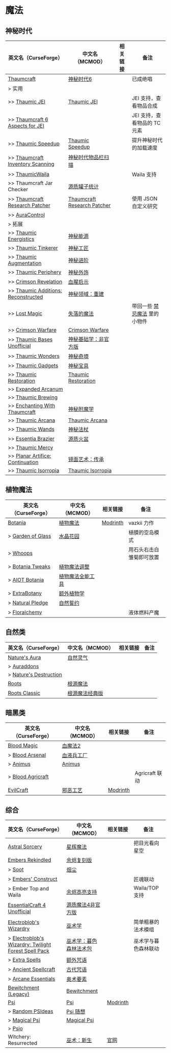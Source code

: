 # 魔法

## 神秘时代

| 英文名（CurseForge）                                                                                           | 中文名（MCMOD）                                                     | 相关链接 | 备注                                                                |
| -------------------------------------------------------------------------------------------------------------- | ------------------------------------------------------------------- | -------- | ------------------------------------------------------------------- |
| [Thaumcraft](https://www.curseforge.com/minecraft/mc-mods/thaumcraft)                                          | [神秘时代6](https://www.mcmod.cn/class/956.html)                    |          | 已成绝唱                                                            |
| > 实用                                                                                                         |                                                                     |          |                                                                     |
| >> [Thaumic JEI](https://www.curseforge.com/minecraft/mc-mods/thaumic-jei)                                     | [Thaumic JEI](https://www.mcmod.cn/class/1008.html)                 |          | JEI 支持，查看物品合成                                              |
| >> [Thaumcraft 6 Aspects for JEI](https://www.curseforge.com/minecraft/mc-mods/thaumcraft-6-aspects-for-jei)   |                                                                     |          | JEI 支持，查看物品的 TC 元素                                        |
| >> [Thaumic Speedup](https://www.curseforge.com/minecraft/mc-mods/thaumic-speedup)                             | [Thaumic Speedup](https://www.mcmod.cn/class/3187.html)             |          | 提升神秘时代的加载速度                                              |
| >> [Thaumcraft Inventory Scanning](https://www.curseforge.com/minecraft/mc-mods/thaumcraft-inventory-scanning) | [神秘时代物品栏扫描](https://www.mcmod.cn/class/833.html)           |          |                                                                     |
| >> [ThaumicWaila](https://www.curseforge.com/minecraft/mc-mods/thaumicwaila)                                   |                                                                     |          | Waila 支持                                                          |
| >> Thaumcraft Jar Checker                                                                                      | [源质罐子统计](https://www.mcmod.cn/class/1736.html)                |          |                                                                     |
| >> [Thaumcraft Research Patcher](https://www.curseforge.com/minecraft/mc-mods/thaumcraft-research-patcher)     | [Thaumcraft Research Patcher](https://www.mcmod.cn/class/3889.html) |          | 使用 JSON 自定义研究                                                |
| >> [AuraControl](https://www.curseforge.com/minecraft/mc-mods/auracontrol)                                     |                                                                     |          |                                                                     |
| > 拓展                                                                                                         |                                                                     |          |                                                                     |
| >> [Thaumic Energistics](https://www.curseforge.com/minecraft/mc-mods/thaumic-energistics)                     | [神秘能源](https://www.mcmod.cn/class/385.html)                     |          |                                                                     |
| >> [Thaumic Tinkerer](https://www.curseforge.com/minecraft/mc-mods/thaumic-tinkerer)                           | [神秘工匠](https://www.mcmod.cn/class/212.html)                     |          |                                                                     |
| >> [Thaumic Augmentation](https://www.curseforge.com/minecraft/mc-mods/thaumic-augmentation)                   | [神秘进阶](https://www.mcmod.cn/class/2335.html)                    |          |                                                                     |
| >> [Thaumic Periphery](https://www.curseforge.com/minecraft/mc-mods/thaumic-periphery)                         | [神秘外饰](https://www.mcmod.cn/class/3000.html)                    |          |                                                                     |
| >> [Crimson Revelation](https://www.curseforge.com/minecraft/mc-mods/crimson-revelations)                      | [血腥启示](https://www.mcmod.cn/class/3269.html)                    |          |                                                                     |
| >> [Thaumic Additions: Reconstructed](https://www.curseforge.com/minecraft/mc-mods/thaumic-additions)          | [神秘领域：重建](https://www.mcmod.cn/class/648.html)               |          |                                                                     |
| >> [Lost Magic](https://www.curseforge.com/minecraft/mc-mods/lost-magic)                                       | [失落的魔法](https://www.mcmod.cn/class/2336.html)                  |          | 带回一些 [禁忌魔法](https://www.mcmod.cn/class/233.html) 里的小物件 |
| >> [Crimson Warfare](https://www.curseforge.com/minecraft/mc-mods/crimson-warfare)                             | [Crimson Warfare](https://www.mcmod.cn/class/2339.html)             |          |                                                                     |
| >> [Thaumic Bases Unofficial](https://www.curseforge.com/minecraft/mc-mods/thaumic-bases-unofficial)           | [神秘基础学：非官方版](https://www.mcmod.cn/class/475.html)         |          |                                                                     |
| >> [Thaumic Wonders](https://www.curseforge.com/minecraft/mc-mods/thaumic-wonders)                             | [神秘奇境](https://www.mcmod.cn/class/2338.html)                    |          |                                                                     |
| >> [Thaumic Gadgets](https://www.curseforge.com/minecraft/mc-mods/thaumic-gadgets)                             | [神秘宝具](https://www.mcmod.cn/class/1778.html)                    |          |                                                                     |
| >> [Thaumic Restoration](https://www.curseforge.com/minecraft/mc-mods/thaumic-restoration)                     | [Thaumic Restoration](https://www.mcmod.cn/class/2330.html)         |          |                                                                     |
| >> [Expanded Arcanum](https://www.curseforge.com/minecraft/mc-mods/expanded-arcanum)                           |                                                                     |          |                                                                     |
| >> [Thaumic Brewing](https://www.curseforge.com/minecraft/mc-mods/thaumic-brewing)                             |                                                                     |          |                                                                     |
| >> [Enchanting With Thaumcraft](https://www.curseforge.com/minecraft/mc-mods/enchanting-with-thaumcraft)       | [神秘附魔学](https://www.mcmod.cn/class/2325.html)                  |          |                                                                     |
| >> [Thaumic Arcana](https://www.curseforge.com/minecraft/mc-mods/thaumic-arcana)                               | [Thaumic Arcana](https://www.mcmod.cn/class/2337.html)              |          |                                                                     |
| >> [Thaumic Wands](https://www.curseforge.com/minecraft/mc-mods/thaumic-wands)                                 | [神秘法杖](https://www.mcmod.cn/class/2761.html)                    |          |                                                                     |
| >> [Essentia Brazier](https://www.curseforge.com/minecraft/mc-mods/essentia-brazier)                           | [源质火盆](https://www.mcmod.cn/class/1821.html)                    |          |                                                                     |
| >> [Thaumic Mercy](https://www.curseforge.com/minecraft/mc-mods/thaumic-mercy)                                 |                                                                     |          |                                                                     |
| >> [Planar Artifice: Continuation](https://www.curseforge.com/minecraft/mc-mods/planar-artifice)               | [镜面艺术：传承](https://www.mcmod.cn/class/1148.html)              |          |                                                                     |
| >> [Thaumic Isorropia](https://www.curseforge.com/minecraft/mc-mods/thaumic-isorropia)                         | [Thaumic Isorropia](https://www.mcmod.cn/class/5763.html)           |          |                                                                     |

## 植物魔法

| 英文名（CurseForge）                                                                      | 中文名（MCMOD）                                          | 相关链接                                     | 备注                     |
| ----------------------------------------------------------------------------------------- | -------------------------------------------------------- | -------------------------------------------- | ------------------------ |
| [Botania](https://www.curseforge.com/minecraft/mc-mods/botania)                           | [植物魔法](https://www.mcmod.cn/class/332.html)          | [Modrinth](https://modrinth.com/mod/botania) | vazkii 力作              |
| > [Garden of Glass](https://www.curseforge.com/minecraft/mc-mods/botania-garden-of-glass) | [水晶花园](https://www.mcmod.cn/class/645.html)          |                                              | 植膜的空岛模式           |
| > [Whoops](https://www.curseforge.com/minecraft/mc-mods/whoops)                           |                                                          |                                              | 用石头右击白雏菊即可放置 |
| > [Botania Tweaks](https://www.curseforge.com/minecraft/mc-mods/botania-tweaks)           | [植物魔法调整](https://www.mcmod.cn/class/1545.html)     |                                              |                          |
| > [AIOT Botania](https://www.curseforge.com/minecraft/mc-mods/aiot-botania)               | [植物魔法全能工具](https://www.mcmod.cn/class/1544.html) |                                              |                          |
| > [ExtraBotany](https://www.curseforge.com/minecraft/mc-mods/extrabotany)                 | [额外植物学](https://www.mcmod.cn/class/497.html)        |                                              |                          |
| > [Natural Pledge](https://www.curseforge.com/minecraft/mc-mods/natural-pledge)           | [自然誓约](https://www.mcmod.cn/class/2366.html)         |                                              |                          |
| > [Floralchemy](https://www.curseforge.com/minecraft/mc-mods/floralchemy)                 |                                                          |                                              | 液体燃料产魔             |

## 自然类

| 英文名（CurseForge）                                                                       | 中文名（MCMOD）                                        | 相关链接 | 备注 |
| ------------------------------------------------------------------------------------------ | ------------------------------------------------------ | -------- | ---- |
| [Nature's Aura](https://www.curseforge.com/minecraft/mc-mods/natures-aura)                 | [自然灵气](https://www.mcmod.cn/class/1547.html)       |          |      |
| > [Auraddons](https://www.curseforge.com/minecraft/mc-mods/auraddons)                      |                                                        |          |      |
| > [Nature's Destruction](https://www.curseforge.com/minecraft/mc-mods/natures-destruction) |                                                        |          |      |
| [Roots](https://www.curseforge.com/minecraft/mc-mods/roots)                                | [根源魔法](https://www.mcmod.cn/class/699.html)        |          |      |
| [Roots Classic](https://www.curseforge.com/minecraft/mc-mods/roots-classic)                | [根源魔法经典版](https://www.mcmod.cn/class/1490.html) |          |      |

## 暗黑类

| 英文名（CurseForge）                                                              | 中文名（MCMOD）                                   | 相关链接                                       | 备注           |
| --------------------------------------------------------------------------------- | ------------------------------------------------- | ---------------------------------------------- | -------------- |
| [Blood Magic](https://www.curseforge.com/minecraft/mc-mods/blood-magic)           | [血魔法2](https://www.mcmod.cn/class/528.html)    |                                                |                |
| > [Blood Arsenal](https://www.curseforge.com/minecraft/mc-mods/blood-arsenal)     | [血液兵工厂](https://www.mcmod.cn/class/488.html) |                                                |                |
| > [Animus](https://www.curseforge.com/minecraft/mc-mods/animus)                   | [Animus](https://www.mcmod.cn/class/1888.html)    |                                                |                |
| > [Blood Agricraft](https://www.curseforge.com/minecraft/mc-mods/blood-agricraft) |                                                   |                                                | Agricraft 联动 |
| [EvilCraft](https://www.curseforge.com/minecraft/mc-mods/evilcraft)               | [邪恶工艺](https://www.mcmod.cn/class/352.html)   | [Modrinth](https://modrinth.com/mod/evilcraft) |                |

## 综合

| 英文名（CurseForge）                                                                                                                                  | 中文名（MCMOD）                                                | 相关链接                                   | 备注                 |
| ----------------------------------------------------------------------------------------------------------------------------------------------------- | -------------------------------------------------------------- | ------------------------------------------ | -------------------- |
| [Astral Sorcery](https://www.curseforge.com/minecraft/mc-mods/astral-sorcery)                                                                         | [星辉魔法](https://www.mcmod.cn/class/639.html)                |                                            | 把目光看向星空       |
| [Embers Rekindled](https://www.curseforge.com/minecraft/mc-mods/embers-rekindled)                                                                     | [余烬复刻版](https://www.mcmod.cn/class/1491.html)             |                                            |                      |
| > [Soot](https://www.curseforge.com/minecraft/mc-mods/soot)                                                                                           | [烟尘](https://www.mcmod.cn/class/1516.html)                   |                                            |                      |
| > [Embers' Construct](https://www.curseforge.com/minecraft/mc-mods/embersconstruct)                                                                   |                                                                |                                            | 匠魂联动             |
| > Ember Top and Waila                                                                                                                                 | [余烬高亮支持](https://www.mcmod.cn/class/3990.html)           |                                            | Waila/TOP 支持       |
| [EssentialCraft 4 Unofficial](https://www.curseforge.com/minecraft/mc-mods/essentialcraft-4-unofficial)                                               | [源质魔法4非官方版](https://www.mcmod.cn/class/709.html)       |                                            |                      |
| [Electroblob's Wizardry](https://www.curseforge.com/minecraft/mc-mods/electroblobs-wizardry)                                                          | [巫术学](https://www.mcmod.cn/class/1634.html)                 |                                            | 简单粗暴的法术模组   |
| > [Electroblob's Wizardry: Twilight Forest Spell Pack](https://www.curseforge.com/minecraft/mc-mods/electroblobs-wizardry-twilight-forest-spell-pack) | [巫术学：暮色森林法术包](https://www.mcmod.cn/class/2343.html) |                                            | 巫术学与暮色森林联动 |
| > [Extra Spells](https://www.curseforge.com/minecraft/mc-mods/extra-spells-electroblobs-wizardry)                                                     | [额外咒语](https://www.mcmod.cn/class/2389.html)               |                                            |                      |
| > [Ancient Spellcraft](https://www.curseforge.com/minecraft/mc-mods/ancient-spellcraft)                                                               | [古代咒语](https://www.mcmod.cn/class/2390.html)               |                                            |                      |
| > [Arcane Essentials](https://www.curseforge.com/minecraft/mc-mods/arcane-essentials)                                                                 | [奥术要素](https://www.mcmod.cn/class/2382.html)               |                                            |                      |
| [Bewitchment (Legacy)](https://www.curseforge.com/minecraft/mc-mods/bewitchment-legacy)                                                               | [Bewitchment](https://www.mcmod.cn/class/1127.html)            |                                            |                      |
| [Psi](https://www.curseforge.com/minecraft/mc-mods/psi)                                                                                               | [Psi](https://www.mcmod.cn/class/470.html)                     | [Modrinth](https://modrinth.com/mod/psi)   |                      |
| > [Random PSIdeas](https://www.curseforge.com/minecraft/mc-mods/random-psideas)                                                                       | [Psi 随想](https://www.mcmod.cn/class/1453.html)               |                                            |                      |
| > [Magical Psi](https://www.curseforge.com/minecraft/mc-mods/magical-psi)                                                                             | [Magical Psi](https://www.mcmod.cn/class/986.html)             |                                            |                      |
| > [Psio](https://www.curseforge.com/minecraft/mc-mods/psio)                                                                                           |                                                                |                                            |                      |
| Witchery: Resurrected                                                                                                                                 | [巫术：新生](https://www.mcmod.cn/class/6451.html)             | [官网](https://witchery.msrandom.net/home) |                      |
